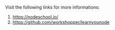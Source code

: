 Visit the following links for more informations:
1) https://nodeschool.io/
2) https://github.com/workshopper/learnyounode
